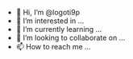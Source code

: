 - 👋 Hi, I’m @logoti9p
- 👀 I’m interested in ...
- 🌱 I’m currently learning ...
- 💞️ I’m looking to collaborate on ...
- 📫 How to reach me ...

<!---
logoti9p/logoti9p is a ✨ special ✨ repository because its `README.md` (this file) appears on your GitHub profile.
You can click the Preview link to take a look at your changes.
--->
